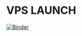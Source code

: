 # VPS LAUNCH
[![Binder](https://mybinder.org/badge_logo.svg)](https://mybinder.org/v2/gh/arthurus36/Coding.git/HEAD)
